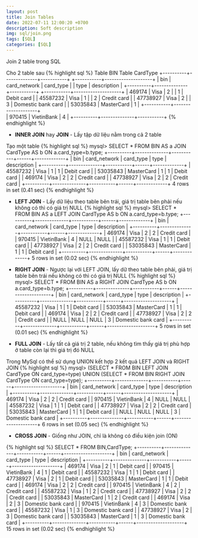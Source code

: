 ```yaml
---
layout: post
title: Join Tables
date: 2022-07-11 12:00:20 +0700
description: Soft description
img: sql/join.png
tags: [SQL]
categories: [SQL]
---
```


Join 2 table trong SQL

Cho 2 table sau
{% highlight sql %}
Table BIN                                             Table CardType
+----------+--------------+-----------+               +-----------+--------------------+
| bin      | card_network | card_type |               | type | description        |
+----------+--------------+-----------+               +-----------+--------------------+
|   469174 | Visa         |         2 |               |         1 | Debit card         |
| 45587232 | Visa         |         1 |               |         2 | Credit card        |
| 47738927 | Visa         |         2 |               |         3 | Domestic bank card |
| 53035843 | MasterCard   |         1 |               +-----------+--------------------+                            
|   970415 | VietinBank   |         4 |
+----------+--------------+-----------+
{% endhighlight %}

- **INNER JOIN** hay **JOIN** - Lấy tập dữ liệu nằm trong cả 2 table

Tạo một table
{% highlight sql %}
mysql> SELECT * FROM BIN AS a JOIN CardType AS b ON a.card_type=b.type;
+----------+--------------+-----------+------+-------------+
| bin      | card_network | card_type | type | description |
+----------+--------------+-----------+------+-------------+
| 45587232 | Visa         |         1 |    1 | Debit card  |
| 53035843 | MasterCard   |         1 |    1 | Debit card  |
|   469174 | Visa         |         2 |    2 | Credit card |
| 47738927 | Visa         |         2 |    2 | Credit card |
+----------+--------------+-----------+------+-------------+
4 rows in set (0.41 sec)
{% endhighlight %}

- **LEFT JOIN** - Lấy dữ liệu theo table bên trái, giá trị table bên phải nếu không có thì có giá trị NULL
{% highlight sql %}
mysql> SELECT * FROM BIN AS a LEFT JOIN CardType AS b ON a.card_type=b.type;
+----------+--------------+-----------+------+-------------+
| bin      | card_network | card_type | type | description |
+----------+--------------+-----------+------+-------------+
|   469174 | Visa         |         2 |    2 | Credit card |
|   970415 | VietinBank   |         4 | NULL | NULL        |
| 45587232 | Visa         |         1 |    1 | Debit card  |
| 47738927 | Visa         |         2 |    2 | Credit card |
| 53035843 | MasterCard   |         1 |    1 | Debit card  |
+----------+--------------+-----------+------+-------------+
5 rows in set (0.02 sec)
{% endhighlight %}

- **RIGHT JOIN** - Ngược lại với LEFT JOIN, lấy dữ theo table bên phải, giá trị table bên trái nếu không có thì có giá trị NULL
{% highlight sql %}
mysql> SELECT * FROM BIN AS a RIGHT JOIN CardType AS b ON a.card_type=b.type;
+----------+--------------+-----------+------+--------------------+
| bin      | card_network | card_type | type | description        |
+----------+--------------+-----------+------+--------------------+
| 45587232 | Visa         |         1 |    1 | Debit card         |
| 53035843 | MasterCard   |         1 |    1 | Debit card         |
|   469174 | Visa         |         2 |    2 | Credit card        |
| 47738927 | Visa         |         2 |    2 | Credit card        |
|     NULL | NULL         |      NULL |    3 | Domestic bank card |
+----------+--------------+-----------+------+--------------------+
5 rows in set (0.01 sec)
{% endhighlight %}

- **FULL JOIN** - Lấy tất cả giá trị 2 table, nếu không tìm thấy giá trị phù hợp ở table còn lại thì giá trị đó NULL
 
Trong MySql có thể sử dụng UNION kết hợp 2 kết quả LEFT JOIN và RIGHT JOIN 
{% highlight sql %}
mysql> (SELECT * FROM BIN LEFT JOIN CardType ON card_type=type) UNION (SELECT * FROM BIN RIGHT JOIN CardType ON card_type=type);
+----------+--------------+-----------+------+--------------------+
| bin      | card_network | card_type | type | description        |
+----------+--------------+-----------+------+--------------------+
|   469174 | Visa         |         2 |    2 | Credit card        |
|   970415 | VietinBank   |         4 | NULL | NULL               |
| 45587232 | Visa         |         1 |    1 | Debit card         |
| 47738927 | Visa         |         2 |    2 | Credit card        |
| 53035843 | MasterCard   |         1 |    1 | Debit card         |
|     NULL | NULL         |      NULL |    3 | Domestic bank card |
+----------+--------------+-----------+------+--------------------+
6 rows in set (0.05 sec)
{% endhighlight %}

- **CROSS JOIN** - Giống như JOIN, chỉ là không có điều kiện join (ON)

{% highlight sql %}
SELECT * FROM BIN,CardType;
+----------+--------------+-----------+------+--------------------+
| bin      | card_network | card_type | type | description        |
+----------+--------------+-----------+------+--------------------+
|   469174 | Visa         |         2 |    1 | Debit card         |
|   970415 | VietinBank   |         4 |    1 | Debit card         |
| 45587232 | Visa         |         1 |    1 | Debit card         |
| 47738927 | Visa         |         2 |    1 | Debit card         |
| 53035843 | MasterCard   |         1 |    1 | Debit card         |
|   469174 | Visa         |         2 |    2 | Credit card        |
|   970415 | VietinBank   |         4 |    2 | Credit card        |
| 45587232 | Visa         |         1 |    2 | Credit card        |
| 47738927 | Visa         |         2 |    2 | Credit card        |
| 53035843 | MasterCard   |         1 |    2 | Credit card        |
|   469174 | Visa         |         2 |    3 | Domestic bank card |
|   970415 | VietinBank   |         4 |    3 | Domestic bank card |
| 45587232 | Visa         |         1 |    3 | Domestic bank card |
| 47738927 | Visa         |         2 |    3 | Domestic bank card |
| 53035843 | MasterCard   |         1 |    3 | Domestic bank card |
+----------+--------------+-----------+------+--------------------+
15 rows in set (0.02 sec)
{% endhighlight %}